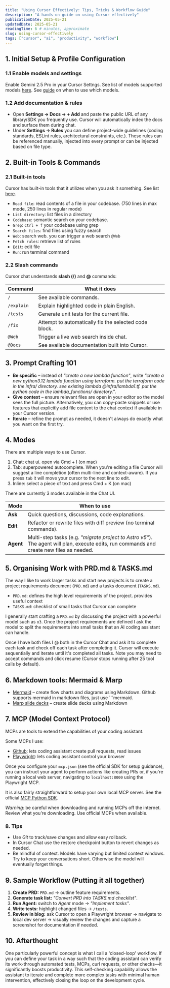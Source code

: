 ```yaml
---
title: "Using Cursor Effectively: Tips, Tricks & Workflow Guide"
description: "A hands-on guide on using Cursor effectively"
publicationDate: 2025-05-21
updatedDate: 2025-05-21
readingTime: 6 # minutes, approximate
slug: using-cursor-effectively
tags: ["cursor", "ai", "productivity", "workflow"]
---
```


## 1. Initial Setup & Profile Configuration

### 1.1 Enable models and settings

Enable Gemini 2.5 Pro in your Cursor Settngs.
See list of models supported models [here](https://docs.cursor.com/models).
See [guide](https://x.com/ericzakariasson/status/1922434149568430304) on when to use which models.

<!-- Enable *Full folder contents* under Cursor Settings → Features. -->

### 1.2 Add documentation & rules

*  Open **Settings → Docs → + Add** and paste the public URL of any library/SDK you frequently use.  Cursor will automatically index the docs and surface them during chat.
*  Under **Settings → Rules** you can define project-wide guidelines (coding standards, ESLint rules, architectural constraints, etc.).  These rules can be referenced manually, injected into every prompt or can be injected based on file type.

## 2. Built-in Tools & Commands

### 2.1 Built-in tools

Cursor has built-in tools that it utilizes when you ask it something. See list [here](https://docs.cursor.com/chat/tools).

- `Read file`: read contents of a file in your codebase. (750 lines in max mode, 250 lines in regular mode)
- `List directory`: list files in a directory
- `Codebase`: semantic search on your codebase.
- `Grep`: `ctrl + f` your codebase using grep
- `Search files`: find files using fuzzy search
- `Web`: search web. you can trigger a web search `@Web`
- `Fetch rules`: retrieve list of rules
- `Edit`: edit file
- `Run`: run terminal command

### 2.2 Slash commands

Cursor chat understands **slash (/)** and **@** commands:

| Command | What it does |
|---------|--------------|
| `/` | See available commands. |
| `/explain` | Explain highlighted code in plain English. |
| `/tests` | Generate unit tests for the current file. |
| `/fix` | Attempt to automatically fix the selected code block. |
| `@Web` | Trigger a live web search inside chat. |
| `@Docs` | See available documentation built into Cursor. |

## 3. Prompt Crafting 101

* **Be specific** – instead of *"create a new lambda function"*, write *"create a new python3.12 lambda function using terraform. put the terraform code in the infra/ directory. see existing lambda @infra/lambda1.tf. put the python code in the lambda_functions/ directory."*.
* **Give context** – ensure relevant files are open in your editor so the model sees the full picture. Alternatively, you can copy-paste snippets or use features that explicitly add file content to the chat context if available in your Cursor version.
* **Iterate** – refine the prompt as needed, it doesn't always do exactly what you want on the first try.

## 4. Modes

There are multiple ways to use Cursor.

1. Chat: chat ui. open via Cmd + I (on mac)
2. Tab: superpowered autocomplete. When you're editing a file Cursor will suggest a line completion (often multi-line and context-aware). If you press `tab` it will move your cursor to the next line to edit.
3. Inline: select a piece of text and press Cmd + K (on mac)

There are currently 3 modes available in the Chat UI.

| Mode | When to use |
|------|-------------|
| **Ask** | Quick questions, discussions, code explanations. |
| **Edit** | Refactor or rewrite files with diff preview (no terminal commands). |
| **Agent** | Multi-step tasks (e.g. *"migrate project to Astro v5"*).  The agent will plan, execute edits, run commands and create new files as needed. |

## 5. Organising Work with PRD.md & TASKS.md

The way I like to work larger tasks and start new projects is to create a project requirements document (`PRD.md`) and a tasks document (`TASKS.md`).

- `PRD.md`: defines the high level requirements of the project. provides useful context
- `TASKS.md`: checklist of small tasks that Cursor can complete

I generally start crafting a `PRD.md` by discussing the project with a powerful model such as `o3`. Once the project requirements are defined I ask the model to split the requirements into small tasks that an AI coding assistant can handle.

Once I have both files I @ both in the Cursor Chat and ask it to complete each task and check off each task after completing it. Cursor will execute sequentially and iterate until it's completed all tasks. Note you may need to accept commands and click resume (Cursor stops running after 25 tool calls by default).

## 6. Markdown tools: Mermaid & Marp

* [Mermaid](https://mermaid.js.org/) – create flow charts and diagrams using Markdown. Github supports mermaid in markdown files, just use ```mermaid.
* [Marp slide decks](https://marp.app/) – create slide decks using Markdown

## 7. MCP (Model Context Protocol)

MCPs are tools to extend the capabilities of your coding assistant.

Some MCPs I use:

- [Github](https://github.com/github/github-mcp-server): lets coding assistant create pull requests, read issues
- [Playwright](https://github.com/microsoft/playwright-mcp): lets coding assistant control your browser

Once you configure your `mcp.json` (see the official SDK for setup guidance), you can instruct your agent to perform actions like creating PRs or, if you're running a local web server, navigating to `localhost:8000` using the Playwright MCP.

It is also fairly straightforward to setup your own local MCP server. See the official [MCP Python SDK](https://github.com/modelcontextprotocol/python-sdk).

*Warning:* be careful when downloading and running MCPs off the internet. Review what you're downloading. Use official MCPs when available.

### 8. Tips

- Use *Git* to track/save changes and allow easy rollback.
- In Cursor Chat use the restore checkpoint button to revert changes as needed.
- Be mindful of context. Models have varying but limited context windows. Try to keep your conversations short. Otherwise the model will eventually forget things.

## 9. Sample Workflow (Putting it all together)

1. **Create PRD:** `PRD.md` → outline feature requirements.
2. **Generate task list:** *"Convert PRD into TASKS.md checklist"*.
3. **Run Agent:** switch to *Agent* mode → *"Implement tasks"*.
4. **Write tests:** highlight changed files → `/tests`.
5. **Review in blog:** ask Cursor to open a Playwright browser → navigate to local dev server → visually review the changes and capture a screenshot for documentation if needed.

## 10. Afterthought

One particularly powerful concept is what I call a 'closed-loop' workflow. If you can define your task in a way such that the coding assistant can verify its work-through automated tests, MCPs, curl requests, or other checks—it significantly boosts productivity. This self-checking capability allows the assistant to iterate and complete more complex tasks with minimal human intervention, effectively closing the loop on the development cycle.
